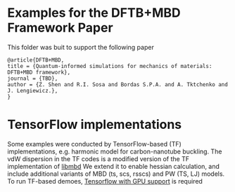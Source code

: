 # Examples for the DFTB+MBD Framework Paper

This folder was buit to support the following paper
```
@article{DFTB+MBD,
title = {Quantum-informed simulations for mechanics of materials: DFTB+MBD framework},
journal = {TBD},
author = {Z. Shen and R.I. Sosa and Bordas S.P.A. and A. Tktchenko and J. Lengiewicz.},
}
```

# TensorFlow implementations
Some examples were conducted by TensorFlow-based (TF) implementations, e.g. harmonic model for carbon-nanotube buckling. The vdW dispersion in the TF codes is a modified version of the TF implementation of [libmbd](https://github.com/libmbd/libmbd) We extend it to enable hessian calculation, and include additional variants of MBD (ts, scs, rsscs) and PW (TS, LJ) models. To run TF-based demoes, [Tensorflow with GPU support](https://www.tensorflow.org/install) is required 
